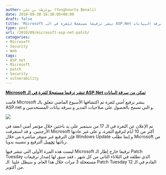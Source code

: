 ```yaml
---
author: يوغرطة بن علي (Youghourta Benali)
date: 2010-09-30 16:38:05+00:00
draft: false
title: 'Microsoft تنشر ترقيعا مستعجلا لثغرة في الـ ASP.Net تمكن من سرقة البيانات '
type: post
url: /2010/09/microsoft-asp-net-patch/
categories:
- Microsoft
- Security
- Web
tags:
- ASP.net
- Microsoft
- patch
- Security
- vulnerability
---
```


**[Microsoft تنشر ترقيعا مستعجلا لثغرة في الـ ASP.Net تمكن من سرقة البيانات](http://www.it-scoop.com/2010/09/microsoft-asp-net-patch/)**





قامت Microsoft بنشر ترقيع أمني لثغرة تم اكتشافها الأسبوع الماضي تتعلق بالـ ASP.net و التي تسمح بالحصول على صلاحيات المدير و سرقة بيانات المستخدمين و.

[](http://www.it-scoop.com/2010/09/microsoft-asp-net-patch/)

[![](http://www.it-scoop.com/wp-content/uploads/2010/09/aspnet-logo.gif)
](http://www.it-scoop.com/2010/09/microsoft-asp-net-patch/)

تم الإعلان عن الثغرة في الـ 17 من سبتمبر على يد باحثين خلال مؤتمر أمني انعقد في الأرجنتين، و قد استغرقت Microsoft أكثر من 10 أيام لترقيع الثغرة، و على غير عادتها فإن الترقيع غير متوفر مباشرة من خلال Windows Update و إنما تطلب Microsoft من زبائنها [تحميل](http://www.microsoft.com/technet/security/bulletin/MS10-070.mspx) الترقيع و تنصيبه يدويا.

ليست هذه المرة الأولى التي تنشر فيها Microsoft ترقيعا خارج إطار الـ Patch Tuesday الذي تطلقه في الثلاثاء الثاني من كل شهر ، فقد سبق لها إصدار ترقيعات مستعجلة 3 مرات خلال هذا العام. و سيطل علينا  الـ Patch Tuesday القادم في الـ 12 من أكتوبر.
